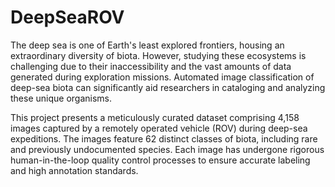 # DeepSeaROV
The deep sea is one of Earth's least explored frontiers, housing an extraordinary diversity of biota. However, studying these ecosystems is challenging due to their inaccessibility and the vast amounts of data generated during exploration missions. Automated image classification of deep-sea biota can significantly aid researchers in cataloging and analyzing these unique organisms.

This project presents a meticulously curated dataset comprising 4,158 images captured by a remotely operated vehicle (ROV) during deep-sea expeditions. The images feature 62 distinct classes of biota, including rare and previously undocumented species. Each image has undergone rigorous human-in-the-loop quality control processes to ensure accurate labeling and high annotation standards.
